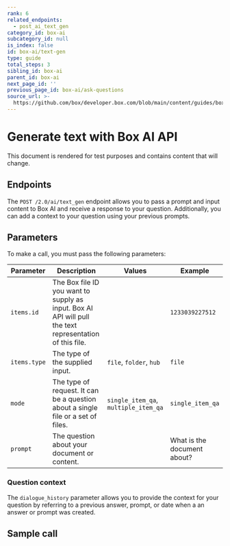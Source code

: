 ```yaml
---
rank: 6
related_endpoints:
  - post_ai_text_gen
category_id: box-ai
subcategory_id: null
is_index: false
id: box-ai/text-gen
type: guide
total_steps: 3
sibling_id: box-ai
parent_id: box-ai
next_page_id: ''
previous_page_id: box-ai/ask-questions
source_url: >-
  https://github.com/box/developer.box.com/blob/main/content/guides/box-ai/text-gen.md
---
```

# Generate text with Box AI API

<Message type="warning">

This document is rendered for test purposes and contains content that
will change.

</Message>

## Endpoints

The `POST /2.0/ai/text_gen` endpoint allows you to pass
a prompt and input content to Box AI and receive a response to
your question. Additionally, you can add a context
to your question using your previous prompts.

## Parameters

<!-- markdownlint-disable line-length -->

To make a call, you must pass the following parameters:

| Parameter| Description|Values| Example|
|--------|--------|-------|-------|
|`items.id`|The Box file ID you want to supply as input. Box AI API will pull the text representation of this file.||`1233039227512`|
|`items.type`|The type of the supplied input. | `file`, `folder`, `hub`|`file`|
|`mode`| The type of request. It can be a question about a single file or a set of files. |`single_item_qa`, `multiple_item_qa`|`single_item_qa` |
|`prompt`|The question about your document or content.||What is the document about?|

<!-- markdownlint-enable line-length -->

### Question context

The `dialogue_history` parameter allows you
to provide the context for your question by
referring to a previous answer, prompt,
or date when a an answer or prompt was created.

## Sample call

<Samples id='post_ai_text_gen' >

</Samples>